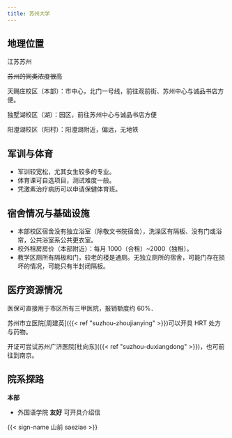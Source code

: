 ```yaml
---
title: 苏州大学
---
```


## 地理位置

江苏苏州

~~苏州的同类浓度很高~~

天赐庄校区（本部）：市中心，北门一号线，前往观前街、苏州中心与诚品书店方便。

独墅湖校区（湖）：园区，前往苏州中心与诚品书店方便

阳澄湖校区（阳村）：阳澄湖附近，偏远，无地铁

## 军训与体育

- 军训较宽松，尤其女生较多的专业。
- 体育课可自选项目，测试难度一般。
- 凭激素治疗病历可以申请保健体育班。

## 宿舍情况与基础设施

- 本部校区宿舍没有独立浴室（除敬文书院宿舍），洗澡区有隔板、没有门或浴帘，公共浴室系公共更衣室。
- 校外租房房价（本部附近）：每月 1000（合租）~2000（独租）。
- 教学区厕所有隔板和门，较老的楼是通厕。无独立厕所的宿舍，可能门存在损坏的情况，可能只有半封闭隔板。

## 医疗资源情况

医保可直接用于市区所有三甲医院，报销额度约 60%．

苏州市立医院[周建英]({{< ref "suzhou-zhoujianying" >}})可以开具 HRT 处方与药物。

开证可尝试苏州广济医院[杜向东]({{< ref "suzhou-duxiangdong" >}})，也可前往到南京。

## 院系探路

**本部**

- 外国语学院 **友好** 可开具介绍信

{{< sign-name 山前 saeziae >}}

